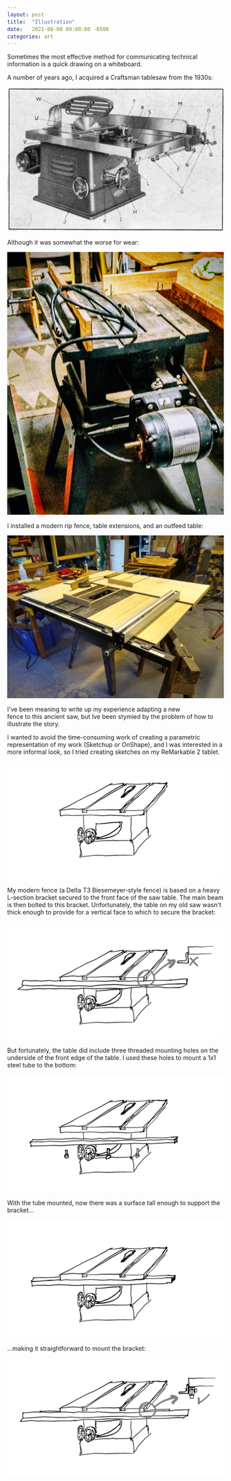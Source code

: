 ```yaml
---
layout: post
title:  "Illustration"
date:   2021-08-08 09:00:00 -0500
categories: art
---
```

Sometimes the most effective method for communicating technical information is a quick drawing on a whiteboard. 

A number of years ago, I acquired a Craftsman tablesaw from the 1930s:

![default](/images/brochure.png)
<!--more-->

Although it was somewhat the worse for wear:

![default](/images/atrouve.jpg)

I installed a modern rip fence, table extensions, and an outfeed table:

![default](/images/fenced.jpg)

I've been meaning to write up my experience adapting a new  
fence to this ancient saw, but Ive been stymied by the problem of how to illustrate the story. 

I wanted to avoid the time-consuming work of creating a parametric representation of my work (Sketchup or OnShape), and I 
was interested in a more informal look, so I tried creating sketches on my ReMarkable 2 tablet.

![default](/images/s1.png)

My modern fence (a Delta T3 Biesemeyer-style fence) is based on a heavy L-section bracket secured to the front face
of the saw table. The main beam is then bolted to this bracket. Unfortunately, the table on my old saw wasn't
thick enough to provide for a vertical face to which to secure the bracket:

![default](/images/s2.png)

But fortunately, the table did include three threaded mounting holes on the underside of the front edge of
the table. I used these holes to mount a 1x1 steel tube to the bottom:

![default](/images/s3.png)

With the tube mounted, now there was a surface tall enough to support the bracket...

![default](/images/s4.png)

...making it straightforward to mount the bracket:

![default](/images/s5.png)


